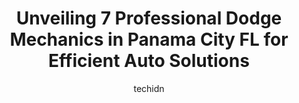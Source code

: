 ---
layout: ampstory
image: https://images.unsplash.com/photo-1577696467903-bee9f5ee9fe9?ixlib=rb-4.0.3&ixid=MnwxMjA3fDB8MHxwaG90by1wYWdlfHx8fGVufDB8fHx8&auto=format&fit=crop&w=640&h=853&q=80
author: techidn
featured: false
description: Discover the 7 best Dodge Mechanic in Panama City FL, USA and ensure your vehicle receives the highest quality of care. These trusted professionals are known for their skill, knowledge, and 
title: Unveiling 7 Professional Dodge Mechanics in Panama City FL for Efficient Auto Solutions
cover:
   title: Unveiling 7 Professional Dodge Mechanics in Panama City FL for Efficient Auto Solutions
   subtitle: Rickpate
   background: https://images.unsplash.com/photo-1577696467903-bee9f5ee9fe9?ixlib=rb-4.0.3&ixid=MnwxMjA3fDB8MHxwaG90by1wYWdlfHx8fGVufDB8fHx8&auto=format&fit=crop&w=640&h=853&q=80

pages: 
 - layout: thirds
   top: <h1>#1 Goodyear Auto Service</h1>
   bottom: "<p>Got a new set of Comfort rides on my new BMW. extremely knowledgeable group of men here. They explained exactly what was wrong with the current tires and showed us the fe</p>"
   background: https://www.knot35.com/toplist/wp-content/uploads/2023/06/best-dodge-mechanic-1-in-panama-city-fl-1685831091.jpeg
   backgroundblur: true
 - layout: thirds
   top: <h1>#2 Dynamic Automotive & 4x4</h1>
   bottom: "<p>1301 E 11th St, Panama City, FL 32401, United States</p>"
   background: https://www.knot35.com/toplist/wp-content/uploads/2023/06/best-dodge-mechanic-2-in-panama-city-fl-1685831091.jpeg
   cta:
      link: https://www.knot35.com/toplist/unveiling-7-professional-dodge-mechanics-in-panama-city-fl-for-efficient-auto-solutions/
      text: Unveiling 7 Professional Dodge Mechanics in Panama City FL for Efficient Auto Solutions
 - layout: thirds
   top: <h1>#3 Expert Auto Repair</h1>
   bottom: "<p>1923 N East Ave, Panama City, FL 32405, United States</p>"
   background: https://www.knot35.com/toplist/wp-content/uploads/2023/06/best-dodge-mechanic-3-in-panama-city-fl-1685831092.jpeg
   cta:
      link: https://www.knot35.com/toplist/unveiling-7-professional-dodge-mechanics-in-panama-city-fl-for-efficient-auto-solutions/
      text: Unveiling 7 Professional Dodge Mechanics in Panama City FL for Efficient Auto Solutions
 - layout: thirds
   top: <h1>#4 Bens Automotive</h1>
   bottom: "<p>2312 N East Ave, Panama City, FL 32405, United States</p>"
   background: https://images.unsplash.com/photo-1541356665065-22676f35dd40?ixlib=rb-4.0.3&ixid=MnwxMjA3fDB8MHxwaG90by1wYWdlfHx8fGVufDB8fHx8&auto=format&fit=crop&w=640&h=853&q=80
   cta:
      link: https://www.knot35.com/toplist/unveiling-7-professional-dodge-mechanics-in-panama-city-fl-for-efficient-auto-solutions/
      text: Unveiling 7 Professional Dodge Mechanics in Panama City FL for Efficient Auto Solutions
 - layout: thirds
   top: <h1>#5 Diagnostic Tune & Auto Air</h1>
   bottom: "<p>1501 Harrison Ave, Panama City, FL 32405, United States</p>"
   background: https://images.unsplash.com/photo-1613843873231-1447db182f97?ixlib=rb-4.0.3&ixid=MnwxMjA3fDB8MHxwaG90by1wYWdlfHx8fGVufDB8fHx8&auto=format&fit=crop&w=640&h=853&q=80
   cta:
      link: https://www.knot35.com/toplist/unveiling-7-professional-dodge-mechanics-in-panama-city-fl-for-efficient-auto-solutions/
      text: Unveiling 7 Professional Dodge Mechanics in Panama City FL for Efficient Auto Solutions
 - layout: thirds
   top: <h1>#6 Browns Auto Repair LLC</h1>
   bottom: "<p>3218 E 3rd St, Panama City, FL 32401, United States</p>"
   background: https://images.unsplash.com/photo-1615749413727-825b59a857b5?ixlib=rb-4.0.3&ixid=MnwxMjA3fDB8MHxwaG90by1wYWdlfHx8fGVufDB8fHx8&auto=format&fit=crop&w=640&h=853&q=80
   cta:
      link: https://www.knot35.com/toplist/unveiling-7-professional-dodge-mechanics-in-panama-city-fl-for-efficient-auto-solutions/
      text: Unveiling 7 Professional Dodge Mechanics in Panama City FL for Efficient Auto Solutions
 - layout: thirds
   top: <h1>#7 Emerald Coast Auto Repair</h1>
   bottom: "<p>1115 W, 15th St, Panama City, FL 32401, United States</p>"
   background: https://images.unsplash.com/photo-1552083974-186346191183?ixlib=rb-4.0.3&ixid=MnwxMjA3fDB8MHxwaG90by1wYWdlfHx8fGVufDB8fHx8&auto=format&fit=crop&w=640&h=853&q=80
   cta:
      link: https://www.knot35.com/toplist/unveiling-7-professional-dodge-mechanics-in-panama-city-fl-for-efficient-auto-solutions/
      text: Unveiling 7 Professional Dodge Mechanics in Panama City FL for Efficient Auto Solutions
 - layout: thirds
   middle: Continue reading...
   background: https://images.unsplash.com/photo-1534312527009-56c7016453e6?ixlib=rb-4.0.3&ixid=MnwxMjA3fDB8MHxwaG90by1wYWdlfHx8fGVufDB8fHx8&auto=format&fit=crop&w=640&h=853&q=80
   cta:
      link: https://www.knot35.com/toplist/unveiling-7-professional-dodge-mechanics-in-panama-city-fl-for-efficient-auto-solutions/
      text: Unveiling 7 Professional Dodge Mechanics in Panama City FL for Efficient Auto Solutions
      
---